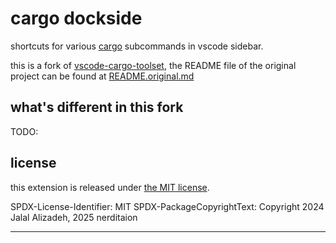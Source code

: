 # cargo dockside

shortcuts for various [cargo] subcommands in vscode sidebar.

this is a fork of [vscode-cargo-toolset], the README file of the original
project can be found at [README.original.md](./README.original.md)


## what's different in this fork

TODO:


## license

this extension is released under [the MIT license](./LICENSE).

SPDX-License-Identifier: MIT
SPDX-PackageCopyrightText: Copyright 2024 Jalal Alizadeh, 2025 nerditaion


--------

[cargo]: https://doc.rust-lang.org/stable/cargo/
[vscode-cargo-toolset]: https://github.com/calalalizade/vscode-cargo-toolset
